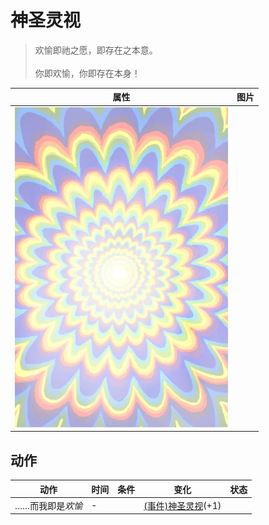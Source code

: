# 神圣灵视  
> 欢愉即祂之愿，即存在之本意。<br><br>你即欢愉，你即存在本身！  
  
  属性  |   图片   
 ----  |  ----:   
   |  ![](Sprite/God.png)   
  
## 动作  
动作  |  时间  |  条件  |  变化  |  状态  
----  |  ----  |  ----  |  ----  |  ----  
……而我即是<i>欢愉</i><br>  |  -  |    |  [(事件)神圣灵视](Event_GodExperience1d.md)(+1)<br>  |    
